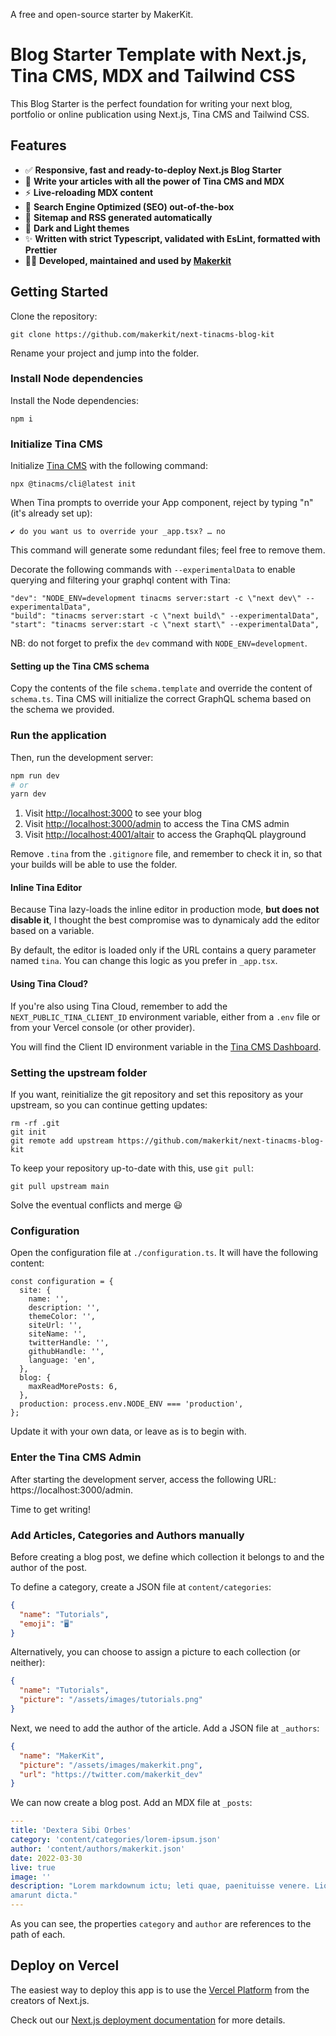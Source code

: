 A free and open-source starter by MakerKit.

# Blog Starter Template with Next.js, Tina CMS, MDX and Tailwind CSS

This Blog Starter is the perfect foundation for writing your next blog, portfolio or online publication using Next.js, Tina CMS and Tailwind CSS.

## Features

- ✅ **Responsive, fast and ready-to-deploy Next.js Blog Starter**
- 📄 **Write your articles with all the power of Tina CMS and MDX**
-  ⚡ **Live-reloading MDX content**
- 🚀 **Search Engine Optimized (SEO) out-of-the-box**
- 📂 **Sitemap and RSS generated automatically**
- 🎨 **Dark and Light themes**
- ✨ **Written with strict Typescript, validated with EsLint, formatted with Prettier**
- 👨‍💻 **Developed, maintained and used by [Makerkit](https://makerkit.dev)**

## Getting Started

Clone the repository:

```
git clone https://github.com/makerkit/next-tinacms-blog-kit
```

Rename your project and jump into the folder.

### Install Node dependencies
Install the Node dependencies:

```
npm i
```

### Initialize Tina CMS

Initialize [Tina CMS](https://tina.io/) with the following command:

```
npx @tinacms/cli@latest init
```

When Tina prompts to override your App component, reject by typing "n" (it's already set up):
```
✔ do you want us to override your _app.tsx? … no
```

This command will generate some redundant files; feel free to remove them.

Decorate the following commands with `--experimentalData` to enable querying and filtering your graphql content with Tina:

```
"dev": "NODE_ENV=development tinacms server:start -c \"next dev\" --experimentalData",
"build": "tinacms server:start -c \"next build\" --experimentalData",
"start": "tinacms server:start -c \"next start\" --experimentalData",
```

NB: do not forget to prefix the `dev` command with `NODE_ENV=development`.

#### Setting up the Tina CMS schema

Copy the contents of the file `schema.template` and override the content of `schema.ts`. Tina CMS will initialize the correct GraphQL schema based on the schema we provided.

### Run the application

Then, run the development server:

```bash
npm run dev
# or
yarn dev
```

1. Visit [http://localhost:3000](http://localhost:3000) to see your blog
2. Visit [http://localhost:3000/admin](http://localhost:3000/admin) to access the Tina CMS admin
3. Visit [http://localhost:4001/altair](http://localhost:4001/altair) to access the GraphqQL playground

Remove `.tina` from the `.gitignore` file, and remember to check it in, so that your builds will be able to use the folder.

#### Inline Tina Editor

Because Tina lazy-loads the inline editor in production mode, **but does not disable it**, I thought the best compromise was to dynamicaly add the editor based on a variable.

By default, the editor is loaded only if the URL contains a query parameter named `tina`. You can change this logic as you prefer in `_app.tsx`.

#### Using Tina Cloud? 

If you're also using Tina Cloud, remember to add the `NEXT_PUBLIC_TINA_CLIENT_ID` environment variable, either from a `.env` file or from your Vercel console (or other provider).

You will find the Client ID environment variable in the [Tina CMS Dashboard](https://tina.io/docs/tina-cloud/dashboard/).

### Setting the upstream folder

If you want, reinitialize the git repository and set this repository as your upstream, so you can continue getting updates:

```
rm -rf .git
git init
git remote add upstream https://github.com/makerkit/next-tinacms-blog-kit
```

To keep your repository up-to-date with this, use `git pull`:

```
git pull upstream main 
```

Solve the eventual conflicts and merge 😃

### Configuration

Open the configuration file at `./configuration.ts`. It will have the following content:

```tsx
const configuration = {
  site: {
    name: '',
    description: '',
    themeColor: '',
    siteUrl: '',
    siteName: '',
    twitterHandle: '',
    githubHandle: '',
    language: 'en',
  },
  blog: {
    maxReadMorePosts: 6,
  },
  production: process.env.NODE_ENV === 'production',
};
```

Update it with your own data, or leave as is to begin with.

### Enter the Tina CMS Admin

After starting the development server, access the following URL: https://localhost:3000/admin.

Time to get writing!

### Add Articles, Categories and Authors manually

Before creating a blog post, we define which collection it belongs to and the author of the post.

To define a category, create a JSON file at `content/categories`:

```json
{
  "name": "Tutorials",
  "emoji": "🖥️"
}
```

Alternatively, you can choose to assign a picture to each collection (or neither):

```json
{
  "name": "Tutorials",
  "picture": "/assets/images/tutorials.png"
}
```

Next, we need to add the author of the article. Add a JSON file at `_authors`:

```json
{
  "name": "MakerKit",
  "picture": "/assets/images/makerkit.png",
  "url": "https://twitter.com/makerkit_dev"
}
```

We can now create a blog post. Add an MDX file at `_posts`:

```yaml
---
title: 'Dextera Sibi Orbes'
category: 'content/categories/lorem-ipsum.json'
author: 'content/authors/makerkit.json'
date: 2022-03-30
live: true
image: ''
description: "Lorem markdownum ictu; leti quae, paenituisse venere. Liquet praemia omne di
amarunt dicta."
---
```

As you can see, the properties `category` and `author` are references to the path of each.

## Deploy on Vercel

The easiest way to deploy this app is to use the [Vercel Platform](https://vercel.com/new?utm_medium=default-template&filter=next.js&utm_source=create-next-app&utm_campaign=create-next-app-readme) from the creators of Next.js.

Check out our [Next.js deployment documentation](https://nextjs.org/docs/deployment) for more details.
